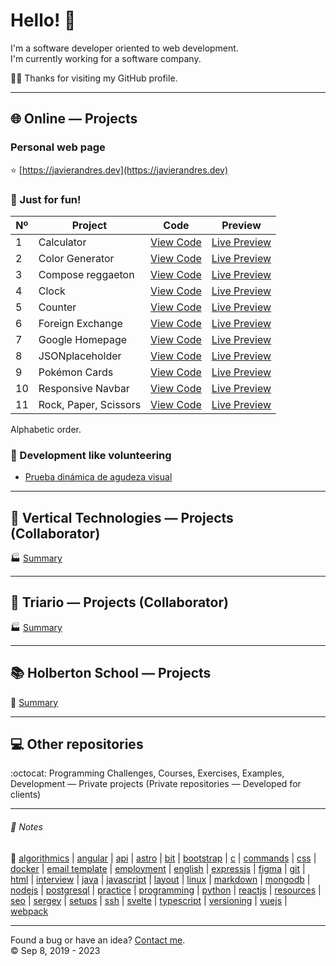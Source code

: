 # Hello! :wave:
I'm a software developer oriented to web development.  
I'm currently working for a software company.

:man_technologist: Thanks for visiting my GitHub profile.
- - -
## :globe_with_meridians: Online ― Projects
### Personal web page
:star: [https://javierandres.dev](https://javierandres.dev)
### :muscle: Just for fun!
|Nº|Project|Code|Preview|
|----|----|----|----|
|1|Calculator|[View Code](https://github.com/javierandresgp/training-calculator)|[Live Preview](https://javierandresgp.github.io/training-calculator/)|
|2|Color Generator|[View Code](https://github.com/javierandresgp/training-color_generator)|[Live Preview](https://javierandresgp.github.io/training-color_generator/)|
|3|Compose reggaeton|[View Code](https://github.com/javierandresgp/training-compose_reggaeton)|[Live Preview](https://javierandresgp.github.io/training-compose_reggaeton/)|
|4|Clock|[View Code](https://github.com/javierandresgp/training-clock)|[Live Preview](https://javierandresgp.github.io/training-clock/)|
|5|Counter|[View Code](https://github.com/javierandresgp/training-counter)|[Live Preview](https://javierandresgp.github.io/training-counter/)|
|6|Foreign Exchange|[View Code](https://github.com/javierandresgp/training-foreign_exchange)|[Live Preview](https://javierandresgp.github.io/training-foreign_exchange/)|
|7|Google Homepage|[View Code](https://github.com/javierandresgp/training-google_homepage)|[Live Preview](https://javierandresgp.github.io/training-google_homepage/)|
|8|JSONplaceholder|[View Code](https://github.com/javierandresgp/training-jsonplaceholder)|[Live Preview](https://javierandresgp.github.io/training-jsonplaceholder/)|
|9|Pokémon Cards|[View Code](https://github.com/javierandresgp/training-pokemon_cards)|[Live Preview](https://javierandresgp.github.io/training-pokemon_cards/)|
|10|Responsive Navbar|[View Code](https://github.com/javierandresgp/training-responsive_navbar)|[Live Preview](https://javierandresgp.github.io/training-responsive_navbar/)|
|11|Rock, Paper, Scissors|[View Code](https://github.com/javierandresgp/odin-rock_paper_scissors)|[Live Preview](https://javierandresgp.github.io/odin-rock_paper_scissors/)|
Alphabetic order.
### :checkered_flag: Development like volunteering
- [Prueba dinámica de agudeza visual](https://javierandresgp.github.io/development-optometrist/)
- - -
## :office: Vertical Technologies ― Projects (Collaborator)
:factory: [Summary](vertical_technologies.md)
- - -
## :office: Triario ― Projects (Collaborator)
:factory: [Summary](triario.md)
- - -
## :books: Holberton School ― Projects
:school: [Summary](holberton_school.md)
- - -
## :computer: Other repositories
:octocat: Programming Challenges, Courses, Exercises, Examples, Development ― Private projects (Private repositories ― Developed for clients)
- - -
###### :memo: Notes
:bookmark: [algorithmics](algorithmics.md) | [angular](angular.md) | [api](api.md) | [astro](astro.md) | [bit](bit.md) | [bootstrap](bootstrap.md) | [c](c.md) | [commands](commands.md) | [css](css.md) | [docker](docker.md) | [email template](email_template.md) | [employment](employment.md) | [english](english.md) | [expressjs](expressjs.md) | [figma](figma.md) | [git](git.md) | [html](html.md) | [interview](interview.md) | [java](java.md) | [javascript](javascript.md) | [layout](layout.md) | [linux](linux.md) | [markdown](markdown.md) | [mongodb](mongodb.md) | [nodejs](nodejs.md) | [postgresql](postgresql.md) | [practice](practice.md) | [programming](programming.md) | [python](python.md) | [reactjs](reactjs.md) | [resources](resources.md) | [seo](seo.md) | [sergey](sergey.md) | [setups](setups.md) | [ssh](ssh.md) | [svelte](svelte.md) | [typescript](typescript.md) | [versioning](versioning.md) | [vuejs](vuejs.md) | [webpack](webpack.md)
- - -
Found a bug or have an idea? [Contact me](https://javierandres.dev).  
:copyright: Sep 8, 2019 - 2023
